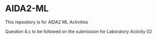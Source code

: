 # AIDA2-ML
This repository is for AIDA2 ML Activities

Question 4.c to be followed on the submission for Laboratory Activity 02
